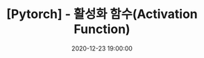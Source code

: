 ---
layout: post
title: "[Pytorch] - 활성화 함수(Activation Function)"
date: 2020-12-23 19:00:00
category: Pytorch
use_math: true
---